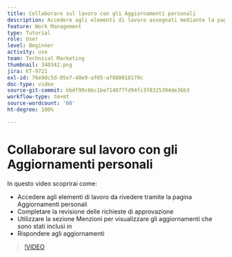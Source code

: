 ```yaml
---
title: Collaborare sul lavoro con gli Aggiornamenti personali
description: Accedere agli elementi di lavoro assegnati mediante la pagina Aggiornamenti personali.
feature: Work Management
type: Tutorial
role: User
level: Beginner
activity: use
team: Technical Marketing
thumbnail: 340342.png
jira: KT-9721
exl-id: 76e9dc5d-05e7-40e9-af05-af880018170c
doc-type: video
source-git-commit: bbdf99c6bc1be714077fd94fc3f8325394de36b3
workflow-type: tm+mt
source-wordcount: '66'
ht-degree: 100%

---
```


# Collaborare sul lavoro con gli Aggiornamenti personali

In questo video scoprirai come:

* Accedere agli elementi di lavoro da rivedere tramite la pagina Aggiornamenti personali
* Completare la revisione delle richieste di approvazione
* Utilizzare la sezione Menzioni per visualizzare gli aggiornamenti che sono stati inclusi in
* Rispondere agli aggiornamenti

>[!VIDEO](https://video.tv.adobe.com/v/340342/?quality=12&learn=on&enablevpops=1)
